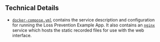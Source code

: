 ## Technical Details
- [`docker-compose.yml`](../docker-compose.yml) contains the service description and configuration for running the Loss Prevention Example App. It also contains an [`nginx`](../docker-compose.yml#L111-L124) service which hosts the static recorded files for use with the web interface. 

